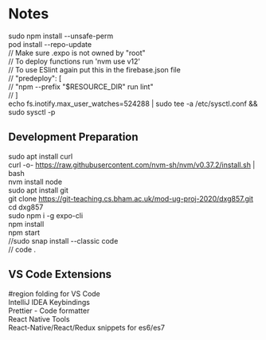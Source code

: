 # Notes
sudo npm install --unsafe-perm  
pod install --repo-update  
// Make sure .expo is not owned by "root"  
// To deploy functions run 'nvm use v12'  
// To use ESlint again put this in the firebase.json file   
// "predeploy": [  
//    "npm --prefix \"$RESOURCE_DIR\" run lint"  
//  ]  
echo fs.inotify.max_user_watches=524288 | sudo tee -a /etc/sysctl.conf && sudo sysctl -p

## Development Preparation
sudo apt install curl  
curl -o- https://raw.githubusercontent.com/nvm-sh/nvm/v0.37.2/install.sh | bash  
nvm install node  
sudo apt install git  
git clone https://git-teaching.cs.bham.ac.uk/mod-ug-proj-2020/dxg857.git  
cd dxg857  
sudo npm i -g expo-cli  
npm install  
npm start  
//sudo snap install --classic code  
// code .  

## VS Code Extensions
\#region folding for VS Code  
IntelliJ IDEA Keybindings  
Prettier - Code formatter  
React Native Tools  
React-Native/React/Redux snippets for es6/es7  
